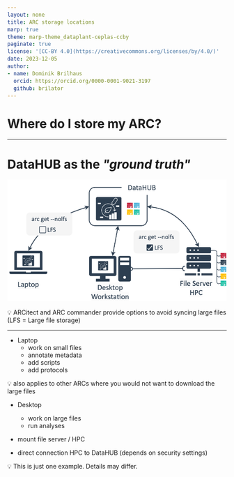 ```yaml
---
layout: none
title: ARC storage locations
marp: true
theme: marp-theme_dataplant-ceplas-ccby
paginate: true
license: '[CC-BY 4.0](https://creativecommons.org/licenses/by/4.0/)'
date: 2023-12-05
author:
- name: Dominik Brilhaus
  orcid: https://orcid.org/0000-0001-9021-3197
  github: brilator
---
```


# Where do I store my ARC?

---

# DataHUB as the *"ground truth"*

![w:600px](./../../../img/ARC-storageLocations-withNotes.drawio.png)

:bulb: ARCitect and ARC commander provide options to avoid syncing large files (LFS = Large file storage)

---

- Laptop
  - work on small files
  - annotate metadata
  - add scripts
  - add protocols

:bulb: also applies to other ARCs where you would not want to download the large files

- Desktop
  - work on large files
  - run analyses
  
- mount file server / HPC
- direct connection HPC to DataHUB (depends on security settings)

:bulb: This is just one example. Details may differ.
